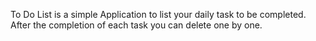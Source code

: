 To Do List is a simple Application to list your daily task to be completed. After the completion of each task you can delete one by one.
